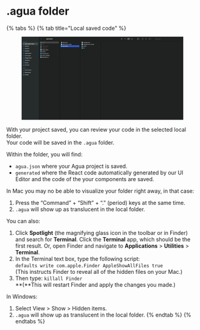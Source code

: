 # .agua folder

{% tabs %}
{% tab title="Local saved code" %}
<figure><img src="../../../.gitbook/assets/editor_agua_app_saved_agua_code.png" alt=""><figcaption></figcaption></figure>

With your project saved, you can review your code in the selected local folder.\
Your code will be saved in the `.agua` folder.

Within the folder, you will find:

* `agua.json` where your Agua project is saved.
* `generated` where the React code automatically generated by our UI Editor and the code of the your components are saved.&#x20;



In Mac you may no be able to visualize your folder right away, in that case:&#x20;

1. Press the “Command” + “Shift” + “.” (period) keys at the same time.
2. `.agua` will show up as translucent in the local folder.

You can also:&#x20;

1. Click **Spotlight** (the magnifying glass icon in the toolbar or in Finder) and search for **Terminal**. Click the **Terminal** app, which should be the first result. Or, open Finder and navigate to **Applications** > **Utilities** > **Terminal**.
2. In the Terminal text box, type the following script:\
   `defaults write com.apple.Finder AppleShowAllFiles true`\
   (This instructs Finder to reveal all of the hidden files on your Mac.)
3. Then type: `killall Finder`\
   **(**This will restart Finder and apply the changes you made.)



In Windows:

1. Select View > Show > Hidden items.
2. `.agua` will show up as translucent in the local folder.
{% endtab %}
{% endtabs %}
